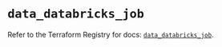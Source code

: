 # `data_databricks_job`

Refer to the Terraform Registry for docs: [`data_databricks_job`](https://registry.terraform.io/providers/databricks/databricks/1.83.0/docs/data-sources/job).
